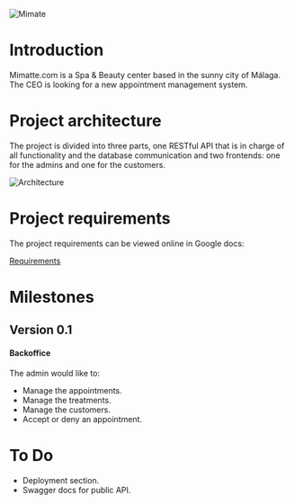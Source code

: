 ![Mimate](https://i.imgur.com/QAPDpRB.png)

# Introduction

Mimatte.com is a Spa & Beauty center based in the sunny city 
of Málaga. The CEO is looking for a new appointment 
management system. 

# Project architecture

The project is divided into three parts, one RESTful API that 
is in charge of all functionality and the database communication
and two frontends: one for the admins and one for the customers.

![Architecture](https://i.imgur.com/SNTxTn2.png)

# Project requirements

The project requirements can be viewed online in Google docs:

[Requirements](https://docs.google.com/document/d/1zKdzfhtTgTdWsTE53viQrCRjyL17JYxjkICh7-YSXwQ/edit?usp=sharing)

# Milestones

## Version 0.1

#### Backoffice

The admin would like to:
* Manage the appointments.
* Manage the treatments.
* Manage the customers.
* Accept or deny an appointment.

# To Do

* Deployment section.
* Swagger docs for public API.
